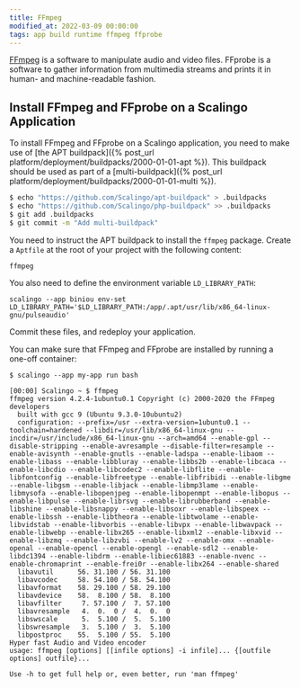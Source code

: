 ```yaml
---
title: FFmpeg
modified_at: 2022-03-09 00:00:00
tags: app build runtime ffmpeg ffprobe
---
```


[FFmpeg](https://ffmpeg.org/) is a software to manipulate audio and video files. FFprobe is a software to gather information from multimedia streams and prints it in human- and machine-readable fashion.

## Install FFmpeg and FFprobe on a Scalingo Application

To install FFmpeg and FFprobe on a Scalingo application, you need to make use of [the APT buildpack]({% post_url platform/deployment/buildpacks/2000-01-01-apt %}). This buildpack should be used as part of a [multi-buildpack]({% post_url platform/deployment/buildpacks/2000-01-01-multi %}).

```bash
$ echo "https://github.com/Scalingo/apt-buildpack" > .buildpacks
$ echo "https://github.com/Scalingo/php-buildpack" >> .buildpacks
$ git add .buildpacks
$ git commit -m "Add multi-buildpack"
```

You need to instruct the APT buildpack to install the `ffmpeg` package. Create a `Aptfile` at the root of your project with the following content:

```
ffmpeg
```

You also need to define the environment variable `LD_LIBRARY_PATH`:

```
scalingo --app biniou env-set LD_LIBRARY_PATH='$LD_LIBRARY_PATH:/app/.apt/usr/lib/x86_64-linux-gnu/pulseaudio'
```

Commit these files, and redeploy your application.

You can make sure that FFmpeg and FFprobe are installed by running a one-off container:

```
$ scalingo --app my-app run bash

[00:00] Scalingo ~ $ ffmpeg
ffmpeg version 4.2.4-1ubuntu0.1 Copyright (c) 2000-2020 the FFmpeg developers
  built with gcc 9 (Ubuntu 9.3.0-10ubuntu2)
  configuration: --prefix=/usr --extra-version=1ubuntu0.1 --toolchain=hardened --libdir=/usr/lib/x86_64-linux-gnu --incdir=/usr/include/x86_64-linux-gnu --arch=amd64 --enable-gpl --disable-stripping --enable-avresample --disable-filter=resample --enable-avisynth --enable-gnutls --enable-ladspa --enable-libaom --enable-libass --enable-libbluray --enable-libbs2b --enable-libcaca --enable-libcdio --enable-libcodec2 --enable-libflite --enable-libfontconfig --enable-libfreetype --enable-libfribidi --enable-libgme --enable-libgsm --enable-libjack --enable-libmp3lame --enable-libmysofa --enable-libopenjpeg --enable-libopenmpt --enable-libopus --enable-libpulse --enable-librsvg --enable-librubberband --enable-libshine --enable-libsnappy --enable-libsoxr --enable-libspeex --enable-libssh --enable-libtheora --enable-libtwolame --enable-libvidstab --enable-libvorbis --enable-libvpx --enable-libwavpack --enable-libwebp --enable-libx265 --enable-libxml2 --enable-libxvid --enable-libzmq --enable-libzvbi --enable-lv2 --enable-omx --enable-openal --enable-opencl --enable-opengl --enable-sdl2 --enable-libdc1394 --enable-libdrm --enable-libiec61883 --enable-nvenc --enable-chromaprint --enable-frei0r --enable-libx264 --enable-shared
  libavutil      56. 31.100 / 56. 31.100
  libavcodec     58. 54.100 / 58. 54.100
  libavformat    58. 29.100 / 58. 29.100
  libavdevice    58.  8.100 / 58.  8.100
  libavfilter     7. 57.100 /  7. 57.100
  libavresample   4.  0.  0 /  4.  0.  0
  libswscale      5.  5.100 /  5.  5.100
  libswresample   3.  5.100 /  3.  5.100
  libpostproc    55.  5.100 / 55.  5.100
Hyper fast Audio and Video encoder
usage: ffmpeg [options] [[infile options] -i infile]... {[outfile options] outfile}...

Use -h to get full help or, even better, run 'man ffmpeg'
```
